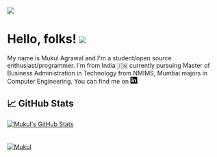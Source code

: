 ![](https://komarev.com/ghpvc/?username=mukul2310&color=blue)
# Hello, folks! <img src="https://raw.githubusercontent.com/MartinHeinz/MartinHeinz/master/wave.gif" width="30px">

My name is Mukul Agrawal and I'm a student/open source enthusiast/programmer. I'm from India 🇮🇳 currently pursuing Master of Business Administration in Technology from NMIMS, Mumbai majors in Computer Engineering.
You can find me on [![LinkedIn][3.2]][3].
<!--
**mukul2310/mukul2310** is a ✨ _special_ ✨ repository because its `README.md` (this file) appears on your GitHub profile.

Here are some ideas to get you started:

- 🔭 I’m currently working on ...
- 🌱 I’m currently learning ...
- 👯 I’m looking to collaborate on ...
- 🤔 I’m looking for help with ...
- 💬 Ask me about ...
- 📫 How to reach me: ...
- 😄 Pronouns: ...
- ⚡ Fun fact: ...
-->
## &#x1f4c8; GitHub Stats

<a href="https://github.com/mukul2310/mukul2310">
  <img align="center" src="https://github-readme-stats.vercel.app/api?username=mukul2310&show_icons=true&line_height=27&count_private=true&include_all_commits=true" alt="Mukul's GitHub Stats"/>
</a>
<br>
<br>
<br>
<a href="https://github.com/mukul2310/mukul2310">
  <img align="center" src="https://github-readme-stats.vercel.app/api/top-langs/?username=mukul2310&hide=html&layout=comact" alt="Mukul" />
</a>


[3.2]: https://raw.githubusercontent.com/mukul2310/mukul2310/master/linkedin-3-16.png 

[3]: https://www.linkedin.com/in/mukul2310/

[4]: https://raw.githubusercontent.com//mukul2310/mukul2310/master/indian_flag.png

[5]: https://raw.githubusercontent.com//mukul2310/mukul2310/master/india_flag.jpg
